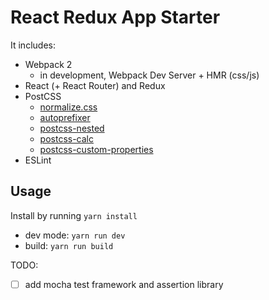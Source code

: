 # React Redux App Starter

It includes:

* Webpack 2
  * in development, Webpack Dev Server + HMR (css/js)
* React (+ React Router) and Redux
* PostCSS
  * [normalize.css](https://github.com/necolas/normalize.css)
  * [autoprefixer](https://github.com/postcss/autoprefixer)
  * [postcss-nested](https://github.com/postcss/postcss-nested)
  * [postcss-calc](https://github.com/postcss/postcss-calc)
  * [postcss-custom-properties](https://github.com/postcss/postcss-custom-properties)
* ESLint

## Usage

Install by running `yarn install`

* dev mode: `yarn run dev`
* build: `yarn run build`

TODO:
- [ ] add mocha test framework and assertion library